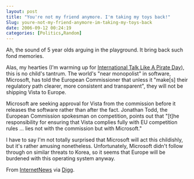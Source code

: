 ```yaml
---
layout: post
title: "You're not my friend anymore. I'm taking my toys back!"
Slug: youre-not-my-friend-anymore-im-taking-my-toys-back
date: 2006-09-12 00:24:19
categories: [Politics,Random]
---
```

Ah, the sound of 5 year olds arguing in the playground. It bring back such fond memories.

Alas, my hearties (I'm warming up for [International Talk Like A Pirate Day](http://www.talklikeapirate.com/)), this is no child's tantrum. The world's "near monopolist" in software, Microsoft, has told the European Commissioner that unless it "make\[s\] their regulatory path clearer, more consistent and transparent", they will not be shipping Vista to Europe.

Microsoft are seeking approval for Vista from the commission before it releases the software rather than after the fact. Jonathan Todd, the European Commission spokesman on competition, points out that "\[t\]he responsibility for ensuring that Vista complies fully with EU competition rules ... lies not with the commission but with Microsoft."

I have to say I'm not totally surprised that Microsoft will act this childishly, but it's rather amusing nonetheless. Unfortunately, Microsoft didn't follow through on similar threats to Korea, so it seems that Europe will be burdened with this operating system anyway.

From [InternetNews](http://www.internetnews.com/bus-news/article.php/3631041) via [Digg](http://digg.com/tech_news/Microsoft_to_Europe_No_Vista_For_EU).

